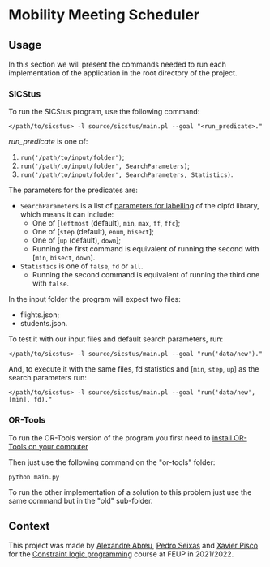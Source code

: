 # Mobility Meeting Scheduler

## Usage

In this section we will present the commands needed to run each implementation of the application in the root directory of the project.

### SICStus

To run the SICStus program, use the following command:

```console
</path/to/sicstus> -l source/sicstus/main.pl --goal "<run_predicate>."
```

*run_predicate* is one of:

1.  `run('/path/to/input/folder')`;
2.  `run('/path/to/input/folder', SearchParameters)`;
3.  `run('/path/to/input/folder', SearchParameters, Statistics)`.

The parameters for the predicates are:
- `SearchParameters` is a list of [parameters for labelling](https://sicstus.sics.se/sicstus/docs/4.2.0/html/sicstus/Enumeration-Predicates.html) of the clpfd library, which means it can include:
  - One of [`leftmost` (default), `min`, `max`, `ff`, `ffc`];
  - One of [`step` (default), `enum`, `bisect`];
  - One of [`up` (default), `down`];
  - Running the first command is equivalent of running the second with [`min`, `bisect`, `down`].
- `Statistics` is one of `false`, `fd` or `all`.
  - Running the second command is equivalent of running the third one with `false`.

In the input folder the program will expect two files:
- flights.json;
- students.json.

To test it with our input files and default search parameters, run:

```console
</path/to/sicstus> -l source/sicstus/main.pl --goal "run('data/new')."
```

And, to execute it with the same files, fd statistics and [`min`, `step`, `up`] as the search parameters run:

```console
</path/to/sicstus> -l source/sicstus/main.pl --goal "run('data/new', [min], fd)."
```

### OR-Tools

To run the OR-Tools version of the program you first need to [install OR-Tools on your computer](https://developers.google.com/optimization/install)

Then just use the following command on the "or-tools" folder:
```console
python main.py
```

To run the other implementation of a solution to this problem just use the same command but in the "old" sub-folder.

## Context

This project was made by [Alexandre Abreu](https://github.com/xbreu), [Pedro Seixas](https://github.com/pedrojfs17) and [Xavier Pisco](https://github.com/Xavier-Pisco) for the [Constraint logic programming](https://sigarra.up.pt/feup/en/ucurr_geral.ficha_uc_view?pv_ocorrencia_id=486262) course at FEUP in 2021/2022.
